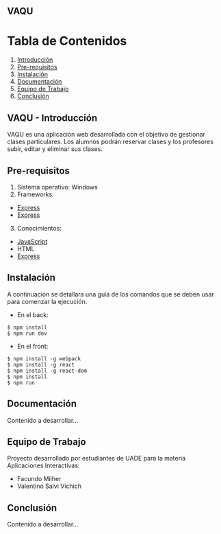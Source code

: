 ## VAQU 
# Tabla de Contenidos
1. [Introducción](#Introducción)
2. [Pre-requisitos](#prerequisitos)
3. [Instalación](#Instalación)
4. [Documentación](#doc)
5. [Equipo de Trabajo](#team)
6. [Conclusión](#end)
## VAQU - Introducción
VAQU es una aplicación web desarrollada con el objetivo de gestionar clases particulares. Los alumnos podrán reservar clases y los profesores subir, editar y eliminar sus clases.
## Pre-requisitos
1. Sistema operativo: Windows
2. Frameworks:
* [Express](https://expressjs.com/es/)
* [Express](https://expressjs.com/es/)
3. Conocimientos:
* [JavaScript](https://www.javascript.com/)
* HTML
* [Express](https://expressjs.com/es/)
## Instalación
A continuación se detallara una guía de los comandos que se deben usar para comenzar la ejecución.
- En el back:
```console
$ npm install
$ npm run dev
```
- En el front:
```console
$ npm install -g webpack
$ npm install -g react
$ npm install -g react-dom
$ npm install
$ npm run
```
## Documentación
Contenido a desarrollar...
## Equipo de Trabajo
Proyecto desarrollado por estudiantes de UADE para la materia Aplicaciones Interactivas:
- Facundo Milher
- Valentino Salvi Vichich
## Conclusión
Contenido a desarrollar...
